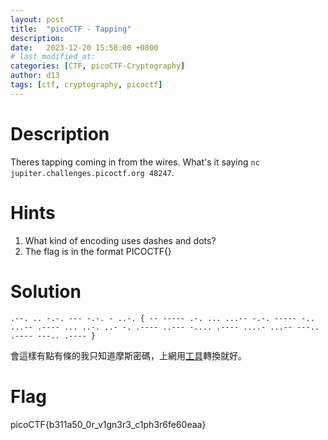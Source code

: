 ```yaml
---
layout: post
title:  "picoCTF - Tapping"
description: 
date:   2023-12-20 15:58:00 +0800
# last_modified_at:
categories: [CTF, picoCTF-Cryptography]
author: d13
tags: [ctf, cryptography, picoctf]
---
```


# Description

Theres tapping coming in from the wires. What's it saying `nc jupiter.challenges.picoctf.org 48247`.

# Hints

1. What kind of encoding uses dashes and dots?
2. The flag is in the format PICOCTF{}

# **Solution**

```
.--. .. -.-. --- -.-. - ..-. { -- ----- .-. ... ...-- -.-. ----- -.. ...-- .---- ... ..-. ..- -. .---- ..--- -.... .---- ....- ...-- ---.. .---- ---.. .---- }
```

會這樣有點有條的我只知道摩斯密碼，上網用[工具](https://codepen.io/hdsbook/full/rNOBrdL)轉換就好。

# Flag

picoCTF{b311a50_0r_v1gn3r3_c1ph3r6fe60eaa}